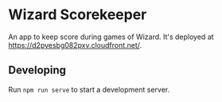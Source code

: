 # Wizard Scorekeeper

An app to keep score during games of Wizard. It's deployed at <https://d2pyesbg082pxv.cloudfront.net/>.

## Developing

Run `npm run serve` to start a development server.

